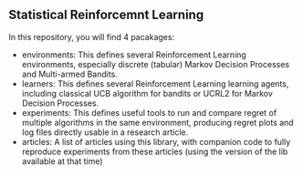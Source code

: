 ## Statistical Reinforcemnt Learning

In this repository, you will find 4 pacakages:

- environments: This defines several Reinforcement Learning environments, especially discrete (tabular) Markov Decision Processes and Multi-armed Bandits.
- learners:  This defines several Reinforcement Learning learning agents, including classical UCB algorithm for bandits or UCRL2 for Markov Decision Processes.
- experiments: This defines useful tools to run and compare regret of multiple algorithms in the same environment, producing regret plots and log files directly usable in a research article.
- articles: A list of articles using this library, with companion code to fully reproduce experiments from  these articles (using the version of the lib available at that time)

<!--

**Here are some ideas to get you started:**

🙋‍♀️ A short introduction - what is your organization all about?
🌈 Contribution guidelines - how can the community get involved?
👩‍💻 Useful resources - where can the community find your docs? Is there anything else the community should know?
🍿 Fun facts - what does your team eat for breakfast?
🧙 Remember, you can do mighty things with the power of [Markdown](https://docs.github.com/github/writing-on-github/getting-started-with-writing-and-formatting-on-github/basic-writing-and-formatting-syntax)
-->
